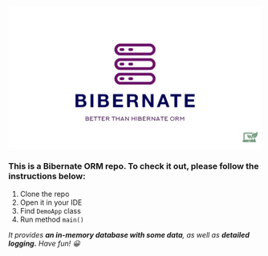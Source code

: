 <img src="https://raw.githubusercontent.com/bobocode-projects/resources/master/logos/bibernate.jpeg"/>

### This is a Bibernate ORM repo. To check it out, please follow the instructions below:
1. Clone the repo
2. Open it in your IDE
3. Find `DemoApp` class
4. Run method `main()`

*It provides **an in-memory database with some data**, as well as **detailed logging.** Have fun! 😀* 
